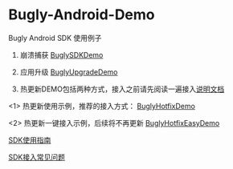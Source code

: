 # Bugly-Android-Demo
Bugly Android SDK 使用例子

1. 崩溃捕获 [BuglySDKDemo](https://github.com/BuglyDevTeam/Bugly-Android-Demo/tree/master/BuglySDKDemo)

2. 应用升级 [BuglyUpgradeDemo](https://github.com/BuglyDevTeam/Bugly-Android-Demo/tree/master/BuglyUpgradeDemo)

3. 热更新DEMO包括两种方式，接入之前请先阅读一遍接入[说明文档](https://github.com/BuglyDevTeam/Bugly-Android-Demo/wiki/%E7%83%AD%E6%9B%B4%E6%96%B0SDK%E6%8E%A5%E5%85%A5%E8%AF%B4%E6%98%8E)

<1> 热更新使用示例，推荐的接入方式： [BuglyHotfixDemo](https://github.com/BuglyDevTeam/Bugly-Android-Demo/tree/master/BuglyHotfixDemo)

<2> 热更新一键接入示例，后续将不再更新 [BuglyHotfixEasyDemo](https://github.com/BuglyDevTeam/Bugly-Android-Demo/tree/master/BuglyHotfixEasyDemo)

[SDK使用指南](https://bugly.qq.com/docs/)

[SDK接入常见问题](https://github.com/BuglyDevTeam/Bugly-Android-Demo/wiki)
